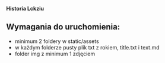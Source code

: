 **Historia Lckziu**

Wymagania do uruchomienia:
-
- minimum 2 foldery w static/assets
- w każdym folderze pusty plik txt z rokiem, title.txt i text.md
- folder img z minimum 1 zdjęciem
